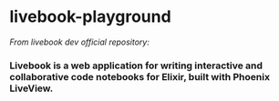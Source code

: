 # livebook-playground

*From livebook dev official repository:*

### Livebook is a web application for writing interactive and collaborative code notebooks for Elixir, built with Phoenix LiveView.
